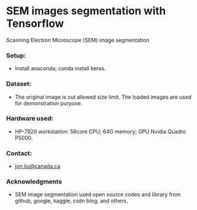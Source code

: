 # SEM images segmentation with Tensorflow
Scanning Electron Microscope (SEM) image segmentation 

### Setup: 

* Install anaconda; conda install keras.


### Dataset: 

* The original image is out allowed size limit. The loaded images are used for demonstration purpose.


### Hardware used: 

* HP-7920 workstation: 56core CPU; 64G memory; GPU Nvidia Quadro P5000.


### Contact: 

* jon.liu@canada.ca

### Acknowledgments
* SEM image segmentation used open source codes and library from github, google, kaggle, csdn blog, and others.
